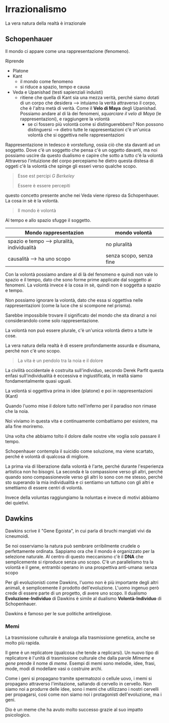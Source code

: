 # Irrazionalismo
La vera natura della realtà è irrazionale

## Schopenhauer
Il mondo ci appare come una rappresentazione (fenomeno).

Riprende
- Platone
- Kant
  - il mondo come fenomeno
  - si riduce a spazio, tempo e causa
- Veda e Upanishad (testi sapienziali induisti)
  - ritiene che quella di Kant sia una mezza verità, perché siamo dotati di un corpo che desidera --> intuiamo la verità attraverso il corpo, che è l'altra metà di verità. Come il **Velo di Maya** degli Upanishad. Possiamo andare al di là dei fenomeni, *squarciare il velo di Maya* (le rappresentazioni), e raggiungere la volontà
    - se ci fossero più volontà come si distinguerebbero? Non possono distinguersi --> dietro tutte le rappresentazioni c'è un'unica volontà che si oggettiva nelle rappresentazioni

Rappresentazione in tedesco è *vorstellung*, ossia ciò che sta davanti ad un soggetto.
Dove c'è un soggetto che pensa c'è un oggetto davanti, ma noi possiamo uscire da questo dualismo e capire che sotto a tutto c'è la volontà
Attraverso l'intuizione del corpo percepiamo he dietro questa distesa di oggeti c'è la volontà che spinge gli esseri verso qualche scopo.

> Esse est percipi
> *G Berkeley*
>
> Essere è essere percepiti

questo concetto presente anche nei Veda viene ripreso da Schopenhauer.
La cosa in sè è la volontà.

> Il mondo è volontà

Al tempo e allo spazio sfugge il soggetto.

Mondo rappresentazion | mondo volontà
----------------------|--------------
spazio e tempo --> pluralità, individualità | no pluralità
causalità --> ha uno scopo | senza scopo, senza fine

Con la volontà possiamo andare al di là del fenomeno e quindi non vale lo spazio e il tempo, dato che sono forme prime applicate dal soggetto ai fenomeni. La volontà invece è la cosa in sè, quindi non è soggetta a spazio e tempo.

Non possiamo ignorare la volontà, dato che essa si oggettiva nelle rappresentazioni (come la luce che si scompone nel prisma).

Sarebbe impossibile trovare il significato del mondo che sta dinanzi a noi considerandolo come solo rappresentazione.

La volontà non può essere plurale, c'è un'unica volontà dietro a tutte le cose.

La vera natura della realtà è di essere profondamente assurda e disumana, perché non c'è uno scopo.

> La vita è un pendolo tra la noia e il dolore

La civilità occidentale è costruita sull'individuo, secondo Derek Parfit questa enfasi sull'individualità è eccessiva e ingiustificata, in realtà siamo fondamentalmente quasi uguali.

La volontà si oggettiva prima in idee (platone) e poi in rappresentazioni (Kant)

Quando l'uomo mise il dolore tutto nell'inferno per il paradiso non rimase che la noia.

Noi viviamo in questa vita e continuamente combattiamo per esistere, ma alla fine moriremo.

Una volta che abbiamo tolto il dolore dalle nostre vite voglia solo passare il tempo.

Schopenhauer contempla il suicidio come soluzione, ma viene scartato, perché 
è volontà di qualcosa di migliore.

La prima via di liberazione dalla volontà è l'arte, perché durante l'esperienza artistica non ho bisogni.
La seconda è la compassione verso gli altri, perché quando sono compassionevole verso gli altri lo sono con me stesso, perché sto superando la mia individualità e ci sentiamo un tuttuno con gli altri e smettiamo di essere centri di volontà.

Invece della voluntas raggiungiamo la noluntas e invece di motivi abbiamo dei quietivi.

## Dawkins
Dawkins scrive il "Gene Egoista", in cui parla di bruchi mangiati vivi da icneumoidi.

Se noi osserviamo la natura può sembrare orribilmente crudele o perfettamente ordinata. Sappiamo ora che il mondo è organizzato per la selezione naturale.
Al centro di questo meccanismo c'è il **DNA** che semplicemente si riproduce senza uno scopo. C'è un parallelismo tra la volontà e il gene, entrambi operano in una prospettiva anti-umana: senza scopo

Per gli evoluzionisti come Dawkins, l'uomo non è più importante degli altri animali, è semplicemente il prodotto dell'evoluzione. L'uomo ingenuo però crede di essere parte di un progetto, di avere uno scopo.
Il dualismo **Evoluzione-Individuo** di Dawkins è simile al dualismo **Volontà-Individuo** di Schopenhauer.

Dawkins è famoso per le sue politiche antireligiose.

### Memi
La trasmissione culturale è analoga alla trasmissione genetica, anche se molto più rapida.

Il gene è un replicatore (qualcosa che tende a replicarsi). Un nuovo tipo di replicatore è l'unità di trasmissione culturale che dalla parole *Mimeme* e *gene* prende il nome di *meme*.
Esempi di memi sono melodie, idee, frasi, mode, modi di modellare vasi o costruire archi.

Come i geni si propagano tramite spermatozoi o cellule uovo, i memi si propagano attraverso l'imitazione, saltando di cervello in cervello.
Non siamo noi a produrre delle idee, sono i memi che utilizzano i nostri cervelli per propagarsi, così come non siamo noi i protagonisti dell'evoluzione, ma i geni.

Dio è un meme che ha avuto molto successo grazie al suo impatto psicologico.
